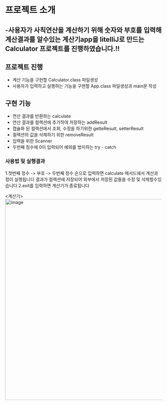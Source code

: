# 프로젝트 소개
-사용자가 사칙연산을 계산하기 위해 숫자와 부호를 입력해 계산결과를 알수있는 계산기app을 IitelliJ로 만드는 Calculator 프로젝트를 진행하였습니다.!!
---

## 프로젝트 진행
- 계산 기능을 구헌할 Calculator.class 파일생성
- 사용자가 입력하고 실행하는 기능을 구현할 App.class 파일생성과 main문 작성

## 구현 기능
- 연산 결과를 반환하는 calculate
- 연산 결과를 컬렉션에 추가하여 저장하는 addResult
- 캡슐화 된 컬렉션에서 조회, 수정을 하기위한 getteResult, setterResult
- 컬렉션의 값을 삭제하기 위한 removeResult
- 입력을 위한 Scanner
- 두번째 정수에 0이 입력되어 예외를 방지하는 try - catch

### 사용법 및 실행결과
1.첫번째 정수 -> 부호 -> 두번째 정수 순으로 입력하면 calculate 메서드에서 계산과정이 실행됩니다 결과가 컬렉션에 저장되어 외부에서 저장된 값들을 수정 및 삭제할수있습니다
2.exit를 입력하면 계산기가 종료됩니다

<계산기>
<img width="531" height="648" alt="image" src="https://github.com/user-attachments/assets/d2d6af1e-409c-4b78-847a-006358a9dd6b" />

